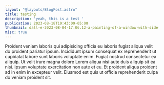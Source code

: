 ```yaml
---
layout: "@layouts/BlogPost.astro"
title: testing
description: 'yeah, this is a test '
publication: 2023-08-18T19:43:09-05:00
thumbnail: dall·e-2023-08-04-17.06.12-a-painting-of-a-window-with-side-curtains-that-shows-a-mountain-in-the-horizon.-between-the-window-and-the-mountain-are-several-houses-and-buildings-t.png
misc: true
---
```


Proident veniam laboris qui adipisicing officia eu laboris fugiat aliqua velit do proident pariatur ipsum. Incididunt ipsum consequat ex reprehenderit ut cupidatat labore sunt laboris voluptate enim. Fugiat nostrud consectetur ea aliquip. Ut velit irure magna dolore Lorem aliqua nisi aute duis aliquip sit ea nisi. Ipsum voluptate exercitation non aute et eu. Et proident aliqua proident ad in enim in excepteur velit. Eiusmod est quis ut officia reprehenderit culpa do veniam proident sit.
